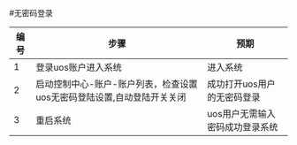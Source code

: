 #无密码登录

| 编号 | 步骤                                          | 预期                 |
| ---- | --------------------------------------------- | ------------------- |
| 1    | 登录uos账户进入系统                              | 进入系统|
| 2    | 启动控制中心-账户-账户列表，检查设置uos无密码登陆设置,自动登陆开关关闭| 成功打开uos用户的无密码登录|
| 3    | 重启系统                                       | 	uos用户无需输入密码成功登录系统  |
